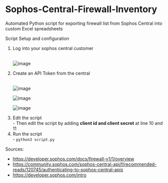 # Sophos-Central-Firewall-Inventory
Automated Python script for exporting firewall list from Sophos Central into custom Excel spreadsheets

Script Setup and configuration <br/>
<ol>
  <li>Log into your sophos central customer</li><br/>

![image](https://github.com/user-attachments/assets/98191389-2513-4cf6-9bd3-c1f26aba1465)

  <li>Create an API Token from the central</li><br/>

![image](https://github.com/user-attachments/assets/b25ba994-551a-478a-81a3-ec377dca2d5d)

![image](https://github.com/user-attachments/assets/2a6b9e9b-604e-4432-b357-0a6e2c6bd43d)

![image](https://github.com/user-attachments/assets/600ac056-13e6-48e7-af57-ab4fd9535ff6)

  <li>Edit the script</li>
    - Then edit the script by adding <strong>client id and client secret</strong> at line 10 and 11
<br/>
  <li>Run the script</li>
    - <code>python3 script.py</code>
</ol>

Sources: 
- https://developer.sophos.com/docs/firewall-v1/1/overview
- https://community.sophos.com/sophos-central-api/f/recommended-reads/120745/authenticating-to-sophos-central-apis
- https://developer.sophos.com/intro
